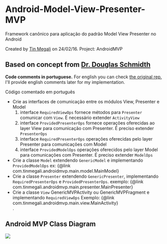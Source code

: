 <h1>Android-Model-View-Presenter-MVP</h1>
Framework canônico para aplicação do padrão Model View Presenter no Android

 Created by <a href="http://www.tinmegali.com">Tin Megali</a> on 24/02/16.
 Project: AndroidMVP
 
 Based on concept from <a href="https://github.com/douglascraigschmidt/POSA-15/tree/master/ex/AcronymExpander/src/vandy/mooc">
 Dr. Douglas Schmidth</a> 
 ---------------------------------------------------
 
 <strong>Code comments in portuguese.</strong> For english you can check <a href="https://github.com/douglascraigschmidt/POSA-15/tree/master/ex/AcronymExpander/src/vandy/mooc">
 the original rep.</a> I'll provide english comments later for my implementation.
 
 Código comentado em português
 
  <ul>
      <li>
          Crie as interfaces de comunicação entre os módulos View, Presenter e Model
           <ol>
               <li>
              interface <code>RequiredViewOps</code> fornece métodos para <code>Presenter</code>
          comunicar com <code>View</code>. É necessário extender <code>ActivityView</code>
               </li>
               <li>
                   interface <code>ProvidedPresenterOps</code> fornece operações oferecidas
                   ao layer View para comunicação com Presenter.
                   É preciso extender <code>PresenterOps<RequiredViewOps></code>
               </li>
               <li>
                   interface <code>RequiredPresenterOps</code> operações oferecidas
                   pelo layer Presenter para comunicações com Model
               </li>
               <li>
                   interface <code>ProvidedModelOps</code> operações oferecidos pelo
                   layer Model para comunicações com Presenter.
                   É preciso extender <code>ModelOps<RequiredPresenterOps></code>
               </li>
           </ol>
      </li>
      <li>
          Crie a classe <code>Model</code> extendendo <code>GenericModel<RequiredPresenterOps></code>
          e implementando <code>ProvidedModelOps</code>
          ex: {@link com.tinmegali.androidmvp.main.model.MainModel}
      </li>
      <li>
          Crie a classe <code>Presenter</code> extendendo <code>GenericPresenter</code>,
          implementando <code>RequiredPresenterOps</code> e <code>ProvidedPresenterOps</code>.
          exemplo: {@link com.tinmegali.androidmvp.main.presenter.MainPresenter}
      </li>
      <li>
          Crie a classe <code>View</code> GenericMVPActivity ou GenericMVPFragment e
          implementando <code>RequiredViewOps</code>
          Exemplo: {@link com.tinmegali.androidmvp.main.view.MainActivity}
      </li>.
 </ul>
 
<h2>Android MVP Class Diagram</h2>
<img src="http://www.tinmegali.com/wp-content/uploads/2016/02/mvp-class-diagram.jpg" />
 
